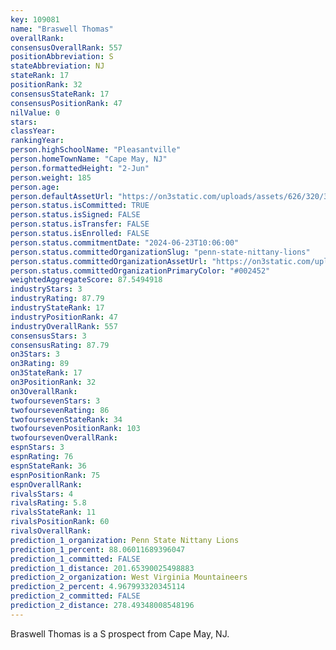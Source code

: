 ```yaml
---
key: 109081
name: "Braswell Thomas"
overallRank: 
consensusOverallRank: 557
positionAbbreviation: S
stateAbbreviation: NJ
stateRank: 17
positionRank: 32
consensusStateRank: 17
consensusPositionRank: 47
nilValue: 0
stars: 
classYear: 
rankingYear: 
person.highSchoolName: "Pleasantville"
person.homeTownName: "Cape May, NJ"
person.formattedHeight: "2-Jun"
person.weight: 185
person.age: 
person.defaultAssetUrl: "https://on3static.com/uploads/assets/626/320/320626.png"
person.status.isCommitted: TRUE
person.status.isSigned: FALSE
person.status.isTransfer: FALSE
person.status.isEnrolled: FALSE
person.status.commitmentDate: "2024-06-23T10:06:00"
person.status.committedOrganizationSlug: "penn-state-nittany-lions"
person.status.committedOrganizationAssetUrl: "https://on3static.com/uploads/assets/800/149/149800.svg"
person.status.committedOrganizationPrimaryColor: "#002452"
weightedAggregateScore: 87.5494918
industryStars: 3
industryRating: 87.79
industryStateRank: 17
industryPositionRank: 47
industryOverallRank: 557
consensusStars: 3
consensusRating: 87.79
on3Stars: 3
on3Rating: 89
on3StateRank: 17
on3PositionRank: 32
on3OverallRank: 
twofoursevenStars: 3
twofoursevenRating: 86
twofoursevenStateRank: 34
twofoursevenPositionRank: 103
twofoursevenOverallRank: 
espnStars: 3
espnRating: 76
espnStateRank: 36
espnPositionRank: 75
espnOverallRank: 
rivalsStars: 4
rivalsRating: 5.8
rivalsStateRank: 11
rivalsPositionRank: 60
rivalsOverallRank: 
prediction_1_organization: Penn State Nittany Lions
prediction_1_percent: 88.06011689396047
prediction_1_committed: FALSE
prediction_1_distance: 201.65390025498883
prediction_2_organization: West Virginia Mountaineers
prediction_2_percent: 4.967993320345114
prediction_2_committed: FALSE
prediction_2_distance: 278.49348008548196
---
```

Braswell Thomas is a S prospect from Cape May, NJ.